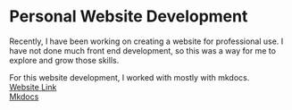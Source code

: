 # Personal Website Development
Recently, I have been working on creating a website for professional use. I have not done much front end development, so this was a way for me to explore and grow those skills.

For this website development, I worked with mostly with mkdocs.  
[Website Link](https://skrabon.github.io/site/)  
[Mkdocs](https://www.mkdocs.org/)
